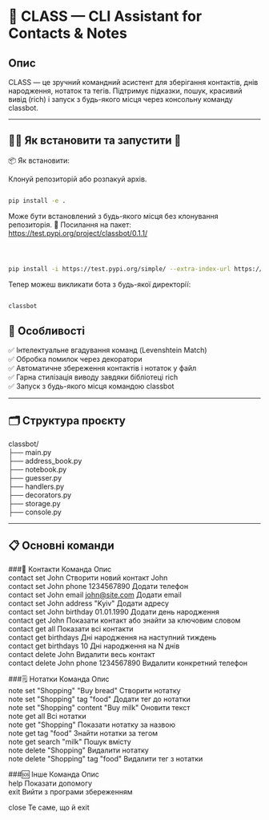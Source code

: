 # 🧠 CLASS — CLI Assistant for Contacts & Notes

## Опис

CLASS — це зручний командний асистент для зберігання контактів, днів народження, нотаток та тегів. Підтримує підказки, пошук, красивий вивід (rich) і запуск з будь-якого місця через консольну команду classbot.

---

## 🏃‍♂️ Як встановити та запустити 🚀



📦 Як встановити:

Клонуй репозиторій або розпакуй архів.

```bash

pip install -e .

```

Може бути встановлений з будь-якого місця без клонування репозиторія. 
🔗 Посилання на пакет:
https://test.pypi.org/project/classbot/0.1.1/



```bash



pip install -i https://test.pypi.org/simple/ --extra-index-url https://pypi.org/simple/ classbot


```

Тепер можеш викликати бота з будь-якої директорії:

```bash

classbot
```

## 🌈 Особливості


✅ Інтелектуальне вгадування команд (Levenshtein Match)  
✅ Обробка помилок через декоратори  
✅ Автоматичне збереження контактів і нотаток у файл  
✅ Гарна стилізація виводу завдяки бібліотеці rich  
✅ Запуск з будь-якого місця командою classbot  


---

## 🗂 Структура проєкту

classbot/  
├── main.py  
├── address_book.py  
├── notebook.py  
├── guesser.py  
├── handlers.py  
├── decorators.py  
├── storage.py  
├── console.py  


---


## 📋 Основні команди

###👤 Контакти
Команда	                                Опис  
contact set John	                    Створити новий контакт John  
contact set John phone 1234567890	    Додати телефон  
contact set John email john@site.com	Додати email  
contact set John address "Kyiv"	      Додати адресу  
contact set John birthday 01.01.1990	Додати день народження  
contact get John	                    Показати контакт або знайти за ключовим словом  
contact get all	                      Показати всі контакти  
contact get birthdays	                Дні народження на наступний тиждень  
contact get birthdays 10	            Дні народження на N днів  
contact delete John	                  Видалити весь контакт  
contact delete John phone 1234567890	Видалити конкретний телефон  

###🗒️ Нотатки
Команда	                                Опис  
note set "Shopping" "Buy bread"	        Створити нотатку  
note set "Shopping" tag "food"	        Додати тег до нотатки  
note set "Shopping" content "Buy milk"	Оновити текст  
note get all	                          Всі нотатки  
note get "Shopping"	                    Показати нотатку за назвою  
note get tag "food"	                    Знайти нотатки за тегом  
note get search "milk"	                Пошук вмісту  
note delete "Shopping"	                Видалити нотатку  
note delete "Shopping" tag "food"	      Видалити тег з нотатки  

###🆘 Інше
Команда	                                Опис  
help	                                  Показати допомогу  
exit	                                  Вийти з програми збереженням  


close	                                Те саме, що й exit

